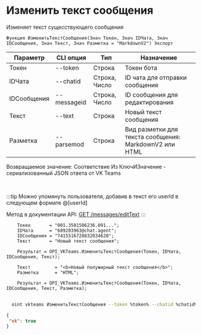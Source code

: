 ﻿---
sidebar_position: 4
---

# Изменить текст сообщения
 Изменяет текст сущесствующего сообщения



`Функция ИзменитьТекстСообщения(Знач Токен, Знач IDЧата, Знач IDСообщения, Знач Текст, Знач Разметка = "MarkdownV2") Экспорт`

  | Параметр | CLI опция | Тип | Назначение |
  |-|-|-|-|
  | Токен | --token | Строка | Токен бота |
  | IDЧата | --chatid | Строка, Число | ID чата для отправки сообщения |
  | IDСообщения | --messageid | Строка, Число | ID сообщения для редактирования |
  | Текст | --text | Строка | Новый текст сообщения |
  | Разметка | --parsemod | Строка | Вид разметки для текста сообщения: MarkdownV2 или HTML |

  
  Возвращаемое значение:   Соответствие Из КлючИЗначение - сериализованный JSON ответа от VK Teams

<br/>

:::tip
Можно упомянуть пользователя, добавив в текст его userId в следующем формате @[userId]

 Метод в документации API: [GET /messages/editText](https://teams.vk.com/botapi/#/messages/get_messages_editText)
:::
<br/>


```bsl title="Пример кода"
    Токен       = "001.3501506236.091...";
    IDЧата      = "689203963@chat.agent";
    IDСообщения = "7415516728832034620";
    Текст       = "Новый текст сообщения";

    Результат = OPI_VKTeams.ИзменитьТекстСообщения(Токен, IDЧата, IDСообщения, Текст);

    Текст         = "<b>Новый полужирный текст сообщения</b>";
    Разметка      = "HTML";

    Результат = OPI_VKTeams.ИзменитьТекстСообщения(Токен, IDЧата, IDСообщения, Текст, Разметка);
```



```sh title="Пример команды CLI"
    
  oint vkteams ИзменитьТекстСообщения --token %token% --chatid %chatid% --messageid %messageid% --text %text% --parsemod %parsemod%

```

```json title="Результат"
{
 "ok": true
}
```
